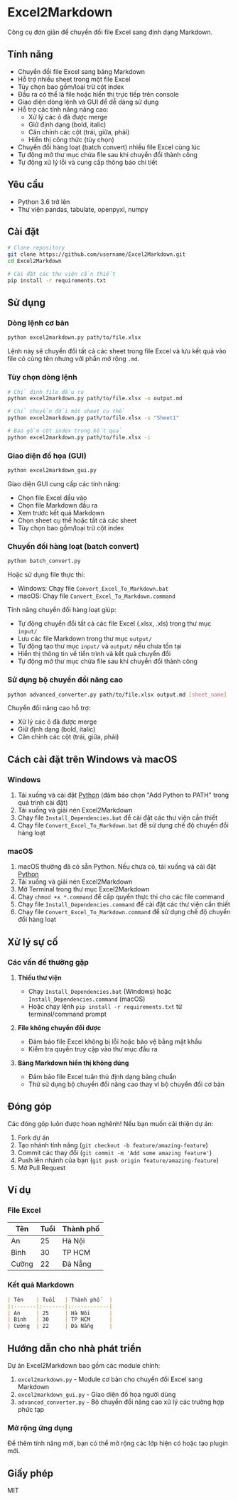 # Excel2Markdown

Công cụ đơn giản để chuyển đổi file Excel sang định dạng Markdown.

## Tính năng

- Chuyển đổi file Excel sang bảng Markdown
- Hỗ trợ nhiều sheet trong một file Excel
- Tùy chọn bao gồm/loại trừ cột index
- Đầu ra có thể là file hoặc hiển thị trực tiếp trên console
- Giao diện dòng lệnh và GUI để dễ dàng sử dụng
- Hỗ trợ các tính năng nâng cao:
  - Xử lý các ô đã được merge
  - Giữ định dạng (bold, italic)
  - Căn chỉnh các cột (trái, giữa, phải)
  - Hiển thị công thức (tùy chọn)
- Chuyển đổi hàng loạt (batch convert) nhiều file Excel cùng lúc
- Tự động mở thư mục chứa file sau khi chuyển đổi thành công
- Tự động xử lý lỗi và cung cấp thông báo chi tiết

## Yêu cầu

- Python 3.6 trở lên
- Thư viện pandas, tabulate, openpyxl, numpy

## Cài đặt

```bash
# Clone repository
git clone https://github.com/username/Excel2Markdown.git
cd Excel2Markdown

# Cài đặt các thư viện cần thiết
pip install -r requirements.txt
```

## Sử dụng

### Dòng lệnh cơ bản

```bash
python excel2markdown.py path/to/file.xlsx
```

Lệnh này sẽ chuyển đổi tất cả các sheet trong file Excel và lưu kết quả vào file có cùng tên nhưng với phần mở rộng `.md`.

### Tùy chọn dòng lệnh

```bash
# Chỉ định file đầu ra
python excel2markdown.py path/to/file.xlsx -o output.md

# Chỉ chuyển đổi một sheet cụ thể
python excel2markdown.py path/to/file.xlsx -s "Sheet1"

# Bao gồm cột index trong kết quả
python excel2markdown.py path/to/file.xlsx -i
```

### Giao diện đồ họa (GUI)

```bash
python excel2markdown_gui.py
```

Giao diện GUI cung cấp các tính năng:
- Chọn file Excel đầu vào
- Chọn file Markdown đầu ra
- Xem trước kết quả Markdown
- Chọn sheet cụ thể hoặc tất cả các sheet
- Tùy chọn bao gồm/loại trừ cột index

### Chuyển đổi hàng loạt (batch convert)

```bash
python batch_convert.py
```

Hoặc sử dụng file thực thi:
- Windows: Chạy file `Convert_Excel_To_Markdown.bat`
- macOS: Chạy file `Convert_Excel_To_Markdown.command`

Tính năng chuyển đổi hàng loạt giúp:
- Tự động chuyển đổi tất cả các file Excel (.xlsx, .xls) trong thư mục `input/`
- Lưu các file Markdown trong thư mục `output/`
- Tự động tạo thư mục `input/` và `output/` nếu chưa tồn tại
- Hiển thị thông tin về tiến trình và kết quả chuyển đổi
- Tự động mở thư mục chứa file sau khi chuyển đổi thành công

### Sử dụng bộ chuyển đổi nâng cao

```bash
python advanced_converter.py path/to/file.xlsx output.md [sheet_name]
```

Chuyển đổi nâng cao hỗ trợ:
- Xử lý các ô đã được merge
- Giữ định dạng (bold, italic)
- Căn chỉnh các cột (trái, giữa, phải)

## Cách cài đặt trên Windows và macOS

### Windows
1. Tải xuống và cài đặt [Python](https://www.python.org/downloads/) (đảm bảo chọn "Add Python to PATH" trong quá trình cài đặt)
2. Tải xuống và giải nén Excel2Markdown
3. Chạy file `Install_Dependencies.bat` để cài đặt các thư viện cần thiết
4. Chạy file `Convert_Excel_To_Markdown.bat` để sử dụng chế độ chuyển đổi hàng loạt

### macOS
1. macOS thường đã có sẵn Python. Nếu chưa có, tải xuống và cài đặt [Python](https://www.python.org/downloads/)
2. Tải xuống và giải nén Excel2Markdown
3. Mở Terminal trong thư mục Excel2Markdown
4. Chạy `chmod +x *.command` để cấp quyền thực thi cho các file command
5. Chạy file `Install_Dependencies.command` để cài đặt các thư viện cần thiết
6. Chạy file `Convert_Excel_To_Markdown.command` để sử dụng chế độ chuyển đổi hàng loạt

## Xử lý sự cố

### Các vấn đề thường gặp

1. **Thiếu thư viện**
   - Chạy `Install_Dependencies.bat` (Windows) hoặc `Install_Dependencies.command` (macOS)
   - Hoặc chạy lệnh `pip install -r requirements.txt` từ terminal/command prompt

2. **File không chuyển đổi được**
   - Đảm bảo file Excel không bị lỗi hoặc bảo vệ bằng mật khẩu
   - Kiểm tra quyền truy cập vào thư mục đầu ra

3. **Bảng Markdown hiển thị không đúng**
   - Đảm bảo file Excel tuân thủ định dạng bảng chuẩn
   - Thử sử dụng bộ chuyển đổi nâng cao thay vì bộ chuyển đổi cơ bản

## Đóng góp

Các đóng góp luôn được hoan nghênh! Nếu bạn muốn cải thiện dự án:

1. Fork dự án
2. Tạo nhánh tính năng (`git checkout -b feature/amazing-feature`)
3. Commit các thay đổi (`git commit -m 'Add some amazing feature'`)
4. Push lên nhánh của bạn (`git push origin feature/amazing-feature`)
5. Mở Pull Request

## Ví dụ

### File Excel

| Tên | Tuổi | Thành phố |
|-----|------|-----------|
| An  | 25   | Hà Nội    |
| Bình| 30   | TP HCM    |
| Cường | 22 | Đà Nẵng   |

### Kết quả Markdown

```markdown
| Tên    | Tuổi   | Thành phố   |
|:-------|:-------|:------------|
| An     | 25     | Hà Nội      |
| Bình   | 30     | TP HCM      |
| Cường  | 22     | Đà Nẵng     |
```

## Hướng dẫn cho nhà phát triển

Dự án Excel2Markdown bao gồm các module chính:

1. `excel2markdown.py` - Module cơ bản cho chuyển đổi Excel sang Markdown
2. `excel2markdown_gui.py` - Giao diện đồ họa người dùng
3. `advanced_converter.py` - Bộ chuyển đổi nâng cao xử lý các trường hợp phức tạp

### Mở rộng ứng dụng

Để thêm tính năng mới, bạn có thể mở rộng các lớp hiện có hoặc tạo plugin mới.

## Giấy phép

MIT 